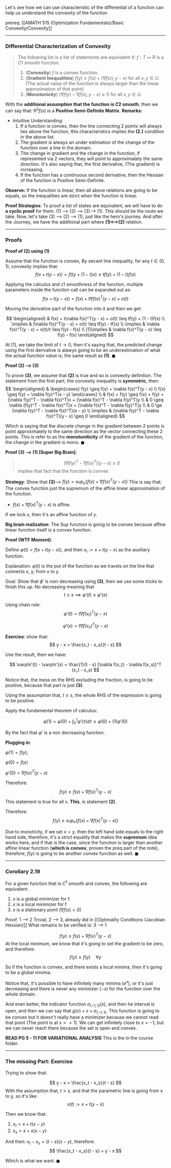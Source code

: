 Let's see how we can use characteristic of the differential of a function can help us understand the convexity of the function 

prereq: [[AMATH 515 (Optimization Fundamentals)/Basic Convexity/Convexity]]

---
### **Differential Characterization of Convexity**


> The following list is a list of statements are equivalent if: $f: T\mapsto R$ is a $C1$ smooth function. 
> 
> 1. (**Convexity**) $f$ is a convex function. 
> 2. (**Gradient Inequalities**) $f(y)\geq f(x) + \langle \nabla f(x), y - x\rangle$ for all $x, y\in U$. (The actual value of the function is always larger than the linear approximation of that point)
> 3. (**Monotonicity**) $\langle \nabla f(y) - \nabla f(x), y - x\rangle \geq 0$ for all $x, y\in U$.

With the **additional assumption that the function is $C2$ smooth**, then we can say that: $\nabla^2 f(x)$ is a **Positive Semi-Definite Matrix**. 
**Remarks:**
* Intuitive Understanding:
	1. If a function is convex, then the line connecting 2 points will always lies above the function, this characteristics implies the **(2.)** condition in the above list. 
	2. The gradient is always an under estimation of the change of the function over a line in the domain. 
	3. The change in gradient and the change in the function, if represented via 2 vectors, they will point to approximately the same direction. It's also saying that, the first derivative, (The gradient) is increasing. 
	4. If the function has a continuous second derivative, then the Hessian of the function is Positive Semi-Definite. 

**Observe:**
If the function is linear, then all above relations are going to be equals, so the inequalities are strict when the function is linear.

**Proof Strategies**:
To proof a list of states are equivalent, we will have to do **a cyclic proof** for them. (1) --> (2) --> (3)--> (1). This should be the route we take. Now, let's take (3) --> (2) --> (1), just like the hero's journey. And after the Journey, we have the additional part where **(1)<-->(2)** relation. 

---
### **Proofs**
**Proof of (2) using (1)**

Assume that the function is convex, By secant line inequality, for any $t\in (0, 1)$, convexity implies that: 
$$
f(x + t(y - x)) = f(ty + (1 - t)x) \leq tf(y) + (1 - t)f(x)
$$

Applying the calculus and c1 smoothness of the function, multiple parameters inside the function call can be expanded out as:  
$$
f(x + t(y - x)) = f(x) + t\nabla f(x)^T(y - x) + o(t)
$$

Moving the derivative part of the function into it and then we get: 

$$
\begin{aligned}
	& f(x) + t\nabla f(x)^T(y - x) + o(t) \leq tf(y) + (1 - t)f(x)
	\\
	\implies &
	t\nabla f(x)^T(y - x) + o(t) \leq tf(y) - tf(x)
	\\
	\implies & 
	\nabla f(x)^T(y - x) + o(t)/t \leq f(y) - f(x)
	\\
	[1]\implies &
	\nabla f(x)^T(y - x) \leq f(y) - f(x)
\end{aligned}
$$

At \[1\], we take the limit of $t\rightarrow 0$, then it's saying that, the predicted change using the first derivative is alawys going to be an underestimation of what the actual function value is, the same result as **(1)**. $\blacksquare$

**Proof (2) --> (3)**

To prove **(3)**, we assume that **(2)** is true and so is convexity definition. The statement from the first part, the convexity inequality is **symmetric**, then: 
$$
\begin{aligned}
	& 
	\begin{cases}
		f(y) \geq f(x) + \nabla f(x)^T(y - x)
		\\
		f(x) \geq f(y) + \nabla f(y)^T(x - y)	
	\end{cases}
	\\
	& f(x) + f(y) \geq f(x) + f(y) + (\nabla f(y)^T - \nabla f(x)^T)x + (\nabla f(x)^T - \nabla f(y)^T)y	
	\\
	& 0 \geq  \nabla (f(y)^T - \nabla f(x)^T)x + (\nabla f(x)^T - \nabla f(y)^T)y
	\\
	& 0 \ge (\nabla f(y)^T - \nabla f(x)^T)(x - y)
	\\
	\implies & 
	(\nabla f(y)^T - \nabla f(x)^T)(y - x) \geq 0
\end{aligned}
$$




Which is saying that the discrete change in the gradient between 2 points is point approximately to the same direction as the vector connecting these 2 points. This is refer to as the **monotoniticity** of the gradient of the function, the change in the gradient is mono. 
$\blacksquare$

**Proof (3) --> (1) [Super Big Brain]**: 
> $$(\nabla f(y)^T - \nabla f(x)^T)(y - x) \geq 0$$ 
> implies that fact that the function is convex. 

**Strategy**: 
Show that **(3)**--> $f(y) = \sup_x\{ f(x) + \nabla f(x)^T(y - x)\}$
This is say that: The convex function just the supremum of the affine linear approximation of the function. 

* $f(x) + \nabla f(x)^T(y - x)$ is affine. 

If we lock $x$, then it's an affine function of $y$. 

**Big brain realization**: The Sup function is going to be convex because affine linear function itself is a convex function. 

**Proof (WTF Moment)**:

Define $\varphi (t) = f(x + t(y - x))$, and then $x_t := x + t(y - x)$ as the auxiliary function. 

Explanation: $\varphi(t)$ is the put of the function as we travels on the line that connects x, y, from x to y. 

Goal: Show that $\phi'$ is non-decreasing using **(3)**, then we use some tricks to finish this up. No decreasing meaning that 
$$
t \ge s \implies \varphi'(t) \le \varphi'(s) 
$$

Using chain rule: 
$$\varphi'(t) = t\nabla f(x_t)^T(y - x)$$ 

$$\varphi'(s) = t\nabla f(x_s)^T(y - x)$$

**Exercise**: show that: 
$$
y - x = \frac{x_t - x_s}{t - s}
$$

Use the result, then we have: 

$$
\varphi'(t) - \varphi'(s) = \frac{1}{t - s}
[\nabla f(x_t) - \nabla f(x_s)]^T (x_t - x_s)
$$

Notice that, the mess on the RHS excluding the fraction, is going to be positive, because that part is just **(3)**. 

Using the assumption that, $t \ge s$, the whole RHS of the expression is going to be positive. 

Apply the fundamental theorem of calculus: 

$$
\varphi(1) = \varphi(0) + \int_0^1 \varphi'(\tau)d\tau \ge \varphi(0) + (1)\varphi'(0)
$$

By the fact that $\varphi'$ is a non decreasing function. 

**Plugging in**: 

$\varphi(1) = f(y)$,

$\varphi (0) = f(x)$

$\varphi'(0) = \nabla f(x)^T (y - x)$

Therefore: 
$$
f(y) \ge f(x) + \nabla f(x)^T(y - x)
$$

This statement is true for all $x$. **This**, is statement **(2)**. 

Therefore: 
$$
f(y) \ge \sup_x\{ f(x) + \nabla f(x)^T(y - x)\}
$$

Due to monoticity, if we set $x = y$, then the left hand side equals to the right hand side, therefore, it's a strict equality that makes the **supremum** idea works here, and if that is the case, since the function is larger than another affine linear function (**which is convex**, proven the preq part of the note), therefore, $f(y)$ is going to be another convex function as well. $\blacksquare$

---
### **Corollary 2.19**

For a given function that is $C^1$ smooth and convex, the following are equivalent: 
1. $x$ is a global minimizer for f. 
2. $x$ is a local minimizer for f
3. $x$ is a stationary point ($\nabla f(x) = 0$)

Proof: 1 --> 2 Trivial, 2 --> 3, already did in [[Optimality Conditions (Jacobian Hessian)]] 
What remains to be verified is: 3 --> 1 

$$
f(y) \le f(x) + \nabla f(x)^T(y - x)
$$
At the local minimum, we know that it's going to set the gradient to be zero, and therefore: 
$$
f(y) \ge f(y) \quad \forall y
$$

So if the function is convex, and there exists a local minima, then it's going to be a global minima. 

Notice that, it's possible to have infinitely many minima ($e^x$), or it's just decreasing and there is never any minimizer ($-x$) for the function over the whole domain. 

And even better, the indicator function $\sigma_{(-1, 1)}(x)$, and then he interval is open, and then we can say that $g(x) + x + \sigma_{(-1, 1)}$. This function is going to be convex but it doesn't really have a minimizer because we cannot read that point (The point is at $x >> 1$).  We can get infinitely close to $x = -1$, but we can never reach there because the set is open and convex. 

**READ PG 5 - 11 FOR VARIATIONAL ANALYSIS**
This is the in the course folder. 

---
### **The missing Part: Exercise** 

Trying to show that: 

$$
y - x = \frac{x_t - x_s}{t - s}
$$
With the assumption that, $t > s$, and that the parametric line is going from x to y, so it's like: 
$$
x(t) := x + t(y- x)
$$

Then we know that: 
1. $x_t = x + t(x - y)$
2. $x_s = x+ s(x - y)$

And then: $x_t - x_s = (t - s)(x - y)$, 
therefore: 
$$
\frac{x_t - x_s}{t - s} = y - x
$$

Which is what we want. $\blacksquare$
